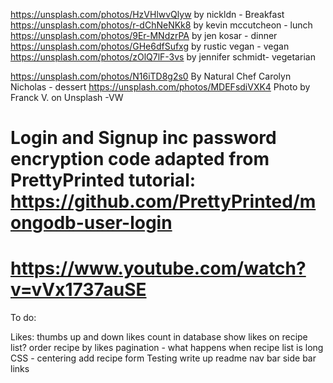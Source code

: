 https://unsplash.com/photos/HzVHlwvQlyw by nickldn - Breakfast
https://unsplash.com/photos/r-dChNeNKk8 by kevin mccutcheon - lunch
https://unsplash.com/photos/9Er-MNdzrPA by jen kosar - dinner
https://unsplash.com/photos/GHe6dfSufxg by rustic vegan - vegan
https://unsplash.com/photos/zOlQ7lF-3vs by jennifer schmidt- vegetarian



https://unsplash.com/photos/N16iTD8g2s0 By Natural Chef Carolyn Nicholas - dessert
https://unsplash.com/photos/MDEFsdiVXK4 Photo by Franck V. on Unsplash -VW



# Login and Signup inc password encryption code adapted from PrettyPrinted tutorial: https://github.com/PrettyPrinted/mongodb-user-login 
# https://www.youtube.com/watch?v=vVx1737auSE



To do:

Likes: thumbs up and down
likes count in database
show likes on recipe list?
order recipe by likes
pagination - what happens when recipe list is long
CSS - centering add recipe form
Testing
write up readme
nav bar side bar links
  